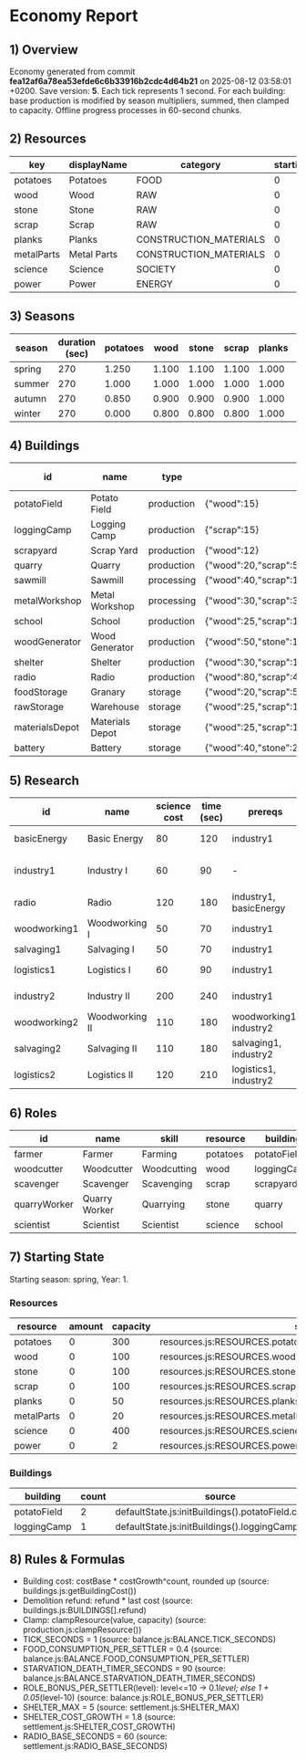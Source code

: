 # Economy Report

## 1) Overview
Economy generated from commit **fea12af6a78ea53efde6c6b33916b2cdc4d64b21** on 2025-08-12 03:58:01 +0200. Save version: **5**.
Each tick represents 1 second. For each building: base production is modified by season multipliers, summed, then clamped to capacity. Offline progress processes in 60-second chunks.

## 2) Resources
| key | displayName | category | startingAmount | startingCapacity | unit | source |
| - | - | - | - | - | - | - |
| potatoes | Potatoes | FOOD | 0 | 300 |  | resources.js:RESOURCES.potatoes |
| wood | Wood | RAW | 0 | 100 |  | resources.js:RESOURCES.wood |
| stone | Stone | RAW | 0 | 100 |  | resources.js:RESOURCES.stone |
| scrap | Scrap | RAW | 0 | 100 |  | resources.js:RESOURCES.scrap |
| planks | Planks | CONSTRUCTION_MATERIALS | 0 | 50 |  | resources.js:RESOURCES.planks |
| metalParts | Metal Parts | CONSTRUCTION_MATERIALS | 0 | 20 |  | resources.js:RESOURCES.metalParts |
| science | Science | SOCIETY | 0 | 400 |  | resources.js:RESOURCES.science |
| power | Power | ENERGY | 0 | 2 |  | resources.js:RESOURCES.power |

## 3) Seasons
| season | duration (sec) | potatoes | wood | stone | scrap | planks | metalParts | science | power | source |
| - | - | - | - | - | - | - | - | - | - | - |
| spring | 270 | 1.250 | 1.100 | 1.100 | 1.100 | 1.000 | 1.000 | 1.000 | 1.000 | time.js:SEASONS[0] |
| summer | 270 | 1.000 | 1.000 | 1.000 | 1.000 | 1.000 | 1.000 | 1.000 | 1.000 | time.js:SEASONS[1] |
| autumn | 270 | 0.850 | 0.900 | 0.900 | 0.900 | 1.000 | 1.000 | 1.000 | 1.000 | time.js:SEASONS[2] |
| winter | 270 | 0.000 | 0.800 | 0.800 | 0.800 | 1.000 | 1.000 | 1.000 | 1.000 | time.js:SEASONS[3] |

## 4) Buildings
| id | name | type | cost | costGrowth | refund | storage | base prod/s | inputs per sec | requiresResearch | season mults | source |
| - | - | - | - | - | - | - | - | - | - | - | - |
| potatoField | Potato Field | production | {"wood":15} | 1.15 | 0.5 | - | {"potatoes":0.375} | - | - | {"spring":1.25,"summer":1,"autumn":0.85,"winter":0} | buildings.js:BUILDINGS[0] |
| loggingCamp | Logging Camp | production | {"scrap":15} | 1.15 | 0.5 | - | {"wood":0.25} | - | - | {"spring":1.1,"summer":1,"autumn":0.9,"winter":0.8} | buildings.js:BUILDINGS[1] |
| scrapyard | Scrap Yard | production | {"wood":12} | 1.15 | 0.5 | - | {"scrap":0.08} | - | - | {"spring":1.1,"summer":1,"autumn":0.9,"winter":0.8} | buildings.js:BUILDINGS[2] |
| quarry | Quarry | production | {"wood":20,"scrap":5} | 1.15 | 0.5 | - | {"stone":0.08} | - | - | {"spring":1.1,"summer":1,"autumn":0.9,"winter":0.8} | buildings.js:BUILDINGS[3] |
| sawmill | Sawmill | processing | {"wood":40,"scrap":15,"stone":10} | 1.15 | 0.5 | - | {"planks":0.5} | {"wood":0.8} | industry1 | {"spring":1,"summer":1,"autumn":1,"winter":1} | buildings.js:BUILDINGS[4] |
| metalWorkshop | Metal Workshop | processing | {"wood":30,"scrap":30,"stone":10,"planks":10} | 1.15 | 0.5 | - | {"metalParts":0.4} | {"scrap":0.4} | industry1 | {"spring":1,"summer":1,"autumn":1,"winter":1} | buildings.js:BUILDINGS[5] |
| school | School | production | {"wood":25,"scrap":10,"stone":10} | 1.15 | 0.5 | - | {"science":0.5} | - | - | {"spring":1,"summer":1,"autumn":1,"winter":1} | buildings.js:BUILDINGS[6] |
| woodGenerator | Wood Generator | production | {"wood":50,"stone":10} | 1.15 | 0.5 | - | {"power":1} | {"wood":0.25} | basicEnergy | {"spring":1,"summer":1,"autumn":1,"winter":1} | buildings.js:BUILDINGS[7] |
| shelter | Shelter | production | {"wood":30,"scrap":10} | 1.8 | 0.5 | - | - | - | - | {"spring":1,"summer":1,"autumn":1,"winter":1} | buildings.js:BUILDINGS[8] |
| radio | Radio | production | {"wood":80,"scrap":40,"stone":20} | 1 | 0.5 | - | - | {"power":0.1} | radio | {"spring":1,"summer":1,"autumn":1,"winter":1} | buildings.js:BUILDINGS[9] |
| foodStorage | Granary | storage | {"wood":20,"scrap":5,"stone":5} | 1.15 | 0.5 | {"potatoes":300} | - | - | - | {"spring":1,"summer":1,"autumn":1,"winter":1} | buildings.js:BUILDINGS[10] |
| rawStorage | Warehouse | storage | {"wood":25,"scrap":10,"stone":10} | 1.15 | 0.5 | {"wood":200,"stone":80,"scrap":120} | - | - | - | {"spring":1,"summer":1,"autumn":1,"winter":1} | buildings.js:BUILDINGS[11] |
| materialsDepot | Materials Depot | storage | {"wood":25,"scrap":10,"stone":5} | 1.15 | 0.5 | {"planks":150,"metalParts":60} | - | - | industry1 | {"spring":1,"summer":1,"autumn":1,"winter":1} | buildings.js:BUILDINGS[12] |
| battery | Battery | storage | {"wood":40,"stone":20} | 1.15 | 0.5 | {"power":40} | - | - | basicEnergy | {"spring":1,"summer":1,"autumn":1,"winter":1} | buildings.js:BUILDINGS[13] |

## 5) Research
| id | name | science cost | time (sec) | prereqs | milestones | unlocks | effects | source |
| - | - | - | - | - | - | - | - | - |
| basicEnergy | Basic Energy | 80 | 120 | industry1 | - | {"resources":["power"],"buildings":["woodGenerator","battery"],"categories":["Energy"]} | - | research.js:RESEARCH[0] |
| industry1 | Industry I | 60 | 90 | - | - | {"resources":["planks","metalParts"],"buildings":["sawmill","metalWorkshop","materialsDepot"],"categories":["CONSTRUCTION_MATERIALS"]} | - | research.js:RESEARCH[1] |
| radio | Radio | 120 | 180 | industry1, basicEnergy | - | {"resources":[],"buildings":["radio"],"categories":[]} | - | research.js:RESEARCH[2] |
| woodworking1 | Woodworking I | 50 | 70 | industry1 | - | {"resources":[],"buildings":[],"categories":[]} | [{"category":"WOOD","percent":0.05,"type":"output"}] | research.js:RESEARCH[3] |
| salvaging1 | Salvaging I | 50 | 70 | industry1 | - | {"resources":[],"buildings":[],"categories":[]} | [{"category":"SCRAP","percent":0.05,"type":"output"}] | research.js:RESEARCH[4] |
| logistics1 | Logistics I | 60 | 90 | industry1 | - | {"resources":[],"buildings":[],"categories":[]} | [{"category":"RAW","percent":0.05,"type":"storage"},{"category":"CONSTRUCTION_MATERIALS","percent":0.05,"type":"storage"}] | research.js:RESEARCH[5] |
| industry2 | Industry II | 200 | 240 | industry1 | {"produced":{"planks":50,"metalParts":30}} | {"resources":[],"buildings":["toolsmithy"],"categories":[]} | - | research.js:RESEARCH[6] |
| woodworking2 | Woodworking II | 110 | 180 | woodworking1, industry2 | - | {"resources":[],"buildings":[],"categories":[]} | [{"category":"WOOD","percent":0.05,"type":"output"}] | research.js:RESEARCH[7] |
| salvaging2 | Salvaging II | 110 | 180 | salvaging1, industry2 | - | {"resources":[],"buildings":[],"categories":[]} | [{"category":"SCRAP","percent":0.05,"type":"output"}] | research.js:RESEARCH[8] |
| logistics2 | Logistics II | 120 | 210 | logistics1, industry2 | - | {"resources":[],"buildings":[],"categories":[]} | [{"category":"RAW","percent":0.05,"type":"storage"},{"category":"CONSTRUCTION_MATERIALS","percent":0.05,"type":"storage"}] | research.js:RESEARCH[9] |

## 6) Roles
| id | name | skill | resource | building | source |
| - | - | - | - | - | - |
| farmer | Farmer | Farming | potatoes | potatoField | roles.js:ROLES.farmer |
| woodcutter | Woodcutter | Woodcutting | wood | loggingCamp | roles.js:ROLES.woodcutter |
| scavenger | Scavenger | Scavenging | scrap | scrapyard | roles.js:ROLES.scavenger |
| quarryWorker | Quarry Worker | Quarrying | stone | quarry | roles.js:ROLES.quarryWorker |
| scientist | Scientist | Scientist | science | school | roles.js:ROLES.scientist |

## 7) Starting State
Starting season: spring, Year: 1.

### Resources
| resource | amount | capacity | source |
| - | - | - | - |
| potatoes | 0 | 300 | resources.js:RESOURCES.potatoes.startingAmount/startingCapacity |
| wood | 0 | 100 | resources.js:RESOURCES.wood.startingAmount/startingCapacity |
| stone | 0 | 100 | resources.js:RESOURCES.stone.startingAmount/startingCapacity |
| scrap | 0 | 100 | resources.js:RESOURCES.scrap.startingAmount/startingCapacity |
| planks | 0 | 50 | resources.js:RESOURCES.planks.startingAmount/startingCapacity |
| metalParts | 0 | 20 | resources.js:RESOURCES.metalParts.startingAmount/startingCapacity |
| science | 0 | 400 | resources.js:RESOURCES.science.startingAmount/startingCapacity |
| power | 0 | 2 | resources.js:RESOURCES.power.startingAmount/startingCapacity |

### Buildings
| building | count | source |
| - | - | - |
| potatoField | 2 | defaultState.js:initBuildings().potatoField.count |
| loggingCamp | 1 | defaultState.js:initBuildings().loggingCamp.count |

## 8) Rules & Formulas
- Building cost: costBase * costGrowth^count, rounded up (source: buildings.js:getBuildingCost())
- Demolition refund: refund * last cost (source: buildings.js:BUILDINGS[].refund)
- Clamp: clampResource(value, capacity) (source: production.js:clampResource())
- TICK_SECONDS = 1 (source: balance.js:BALANCE.TICK_SECONDS)
- FOOD_CONSUMPTION_PER_SETTLER = 0.4 (source: balance.js:BALANCE.FOOD_CONSUMPTION_PER_SETTLER)
- STARVATION_DEATH_TIMER_SECONDS = 90 (source: balance.js:BALANCE.STARVATION_DEATH_TIMER_SECONDS)
- ROLE_BONUS_PER_SETTLER(level): level<=10 -> 0.1*level; else 1 + 0.05*(level-10) (source: balance.js:ROLE_BONUS_PER_SETTLER)
- SHELTER_MAX = 5 (source: settlement.js:SHELTER_MAX)
- SHELTER_COST_GROWTH = 1.8 (source: settlement.js:SHELTER_COST_GROWTH)
- RADIO_BASE_SECONDS = 60 (source: settlement.js:RADIO_BASE_SECONDS)
